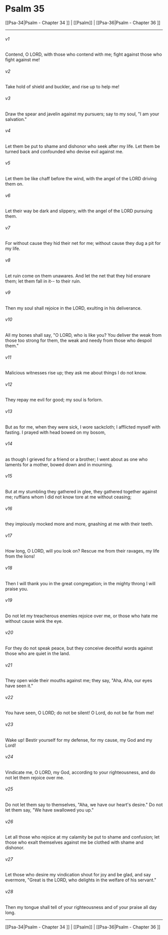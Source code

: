 # Psalm 35

[[Psa-34|Psalm - Chapter 34 ]] | [[Psalm]] | [[Psa-36|Psalm - Chapter 36 ]]
***

###### v1
Contend, O LORD, with those who contend with me; fight against those who fight against me!
###### v2
Take hold of shield and buckler, and rise up to help me!
###### v3
Draw the spear and javelin against my pursuers; say to my soul, "I am your salvation."
###### v4
Let them be put to shame and dishonor who seek after my life. Let them be turned back and confounded who devise evil against me.
###### v5
Let them be like chaff before the wind, with the angel of the LORD driving them on.
###### v6
Let their way be dark and slippery, with the angel of the LORD pursuing them.
###### v7
For without cause they hid their net for me; without cause they dug a pit for my life.
###### v8
Let ruin come on them unawares. And let the net that they hid ensnare them; let them fall in it-- to their ruin.
###### v9
Then my soul shall rejoice in the LORD, exulting in his deliverance.
###### v10
All my bones shall say, "O LORD, who is like you? You deliver the weak from those too strong for them, the weak and needy from those who despoil them."
###### v11
Malicious witnesses rise up; they ask me about things I do not know.
###### v12
They repay me evil for good; my soul is forlorn.
###### v13
But as for me, when they were sick, I wore sackcloth; I afflicted myself with fasting. I prayed with head bowed on my bosom,
###### v14
as though I grieved for a friend or a brother; I went about as one who laments for a mother, bowed down and in mourning.
###### v15
But at my stumbling they gathered in glee, they gathered together against me; ruffians whom I did not know tore at me without ceasing;
###### v16
they impiously mocked more and more, gnashing at me with their teeth.
###### v17
How long, O LORD, will you look on? Rescue me from their ravages, my life from the lions!
###### v18
Then I will thank you in the great congregation; in the mighty throng I will praise you.
###### v19
Do not let my treacherous enemies rejoice over me, or those who hate me without cause wink the eye.
###### v20
For they do not speak peace, but they conceive deceitful words against those who are quiet in the land.
###### v21
They open wide their mouths against me; they say, "Aha, Aha, our eyes have seen it."
###### v22
You have seen, O LORD; do not be silent! O Lord, do not be far from me!
###### v23
Wake up! Bestir yourself for my defense, for my cause, my God and my Lord!
###### v24
Vindicate me, O LORD, my God, according to your righteousness, and do not let them rejoice over me.
###### v25
Do not let them say to themselves, "Aha, we have our heart's desire." Do not let them say, "We have swallowed you up."
###### v26
Let all those who rejoice at my calamity be put to shame and confusion; let those who exalt themselves against me be clothed with shame and dishonor.
###### v27
Let those who desire my vindication shout for joy and be glad, and say evermore, "Great is the LORD, who delights in the welfare of his servant."
###### v28
Then my tongue shall tell of your righteousness and of your praise all day long.

***

[[Psa-34|Psalm - Chapter 34 ]] | [[Psalm]] | [[Psa-36|Psalm - Chapter 36 ]]
